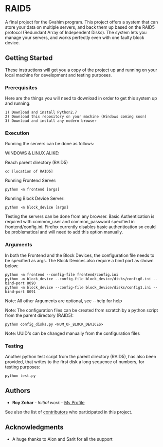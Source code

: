 # RAID5

A final project for the Gvahim program. This project offers a system that can store your data on multiple servers, and back them up based on the RAID5 protocol (Redundant Array of Independent Disks). The system lets you manage your servers, and works perfectly even with one faulty block device.

## Getting Started

These instructions will get you a copy of the project up and running on your local machine for development and testing purposes.

### Prerequisites

Here are the things you will need to download in order to get this system up and running:

```
1) Download and install Python2.7
2) Download this repository on your machine (Windows coming soon)
3) Download and install any modern browser
```

### Execution

Running the servers can be done as follows:

WINDOWS & LINUX ALIKE:

Reach parent directory (RAID5)
```
cd [location of RAID5]
```
Running Frontend Server:
```
python -m frontend [args]
```
Running Block Device Server:
```
python -m block_device [args]
```

Testing the servers can be done from any browser. Basic Authentication is required with common_user and common_password specified in frontend/config.ini. Firefox currently disables basic authentication so could be problematical and will need to add this option manually.

### Arguments

In both the Frontend and the Block Devices, the configuration file needs to be specified as args. The Block Devices also require a bind port as shown below:
```
python -m frontend --config-file frontend/config.ini
python -m block_device --config-file block_device/disks/config0.ini --bind-port 8090
python -m block_device --config-file block_device/disks/config1.ini --bind-port 8091
```
Note: All other Arguments are optional, see --help for help

Note: The configuration files can be created from scratch by a python script from the parent directory (RAID5):
```
python config_disks.py <NUM_OF_BLOCK_DEVICES>
```
Note: UUID's can be changed manually from the configuration files

### Testing

Another python test script from the parent directory (RAID5), has also been provided, that writes to the first disk a long sequence of numbers, for testing purposes:
```
python test.py
```

## Authors

* **Roy Zohar** - *Initial work* - [My Profile](https://github.com/Royz2123)

See also the list of [contributors](https://github.com/Royz2123/RAID5/contributors) who participated in this project.


## Acknowledgments

* A huge thanks to Alon and Sarit for all the support
